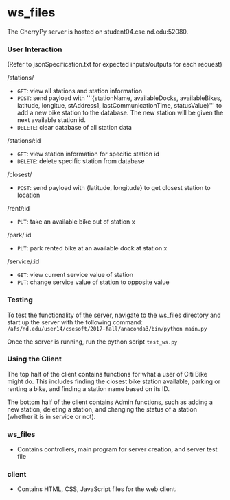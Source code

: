 # ws_files

The CherryPy server is hosted on student04.cse.nd.edu:52080. 

### User Interaction

(Refer to jsonSpecification.txt for expected inputs/outputs for each request)

/stations/
* ```GET```: view all stations and station information
* ```POST```: send payload with '''{stationName, availableDocks, availableBikes, latitude, longitue, stAddress1, lastCommunicationTime, statusValue}''' to add a new bike station to the database. The new station will be given the next available station id. 
* ```DELETE```: clear database of all station data

/stations/:id
* ```GET```: view station information for specific station id
* ```DELETE```: delete specific station from database

/closest/
* ```POST```: send payload with {latitude, longitude} to get closest station to location

/rent/:id
* ```PUT```: take an available bike out of station x

/park/:id
* ```PUT```: park rented bike at an available dock at station x

/service/:id
* ```GET```: view current service value of station
* ```PUT```: change service value of station to opposite value


### Testing

To test the functionality of the server, navigate to the ws_files directory and start up the server with the following command: 
```/afs/nd.edu/user14/csesoft/2017-fall/anaconda3/bin/python main.py```

Once the server is running, run the python script ```test_ws.py```

### Using the Client

The top half of the client contains functions for what a user of Citi Bike might do. This includes finding the closest bike station available, parking or renting a bike, and finding a station name based on its ID. 

The bottom half of the client contains Admin functions, such as adding a new station, deleting a station, and changing the status of a station (whether it is in service or not). 

### ws_files
* Contains controllers, main program for server creation, and server test file

### client
* Contains HTML, CSS, JavaScript files for the web client.
